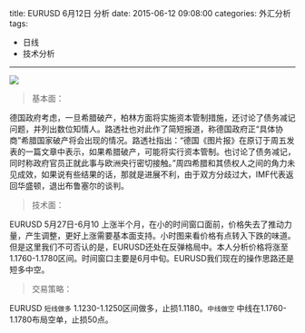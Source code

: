 title: EURUSD 6月12日 分析
date: 2015-06-12 09:08:00
categories: 外汇分析
tags:
- 日线
- 技术分析
---
![](http://eurusd.qiniudn.com/83.png)

>基本面：

德国政府考虑，一旦希腊破产，柏林方面将实施资本管制措施，还讨论了债务减记问题，并列出数位知情人。路透社也对此作了简短报道，称德国政府正“具体协商”希腊国家破产将会出现的情况。路透社指出：“德国《图片报》在原订于周五发表的一篇文章中表示，如果希腊破产，可能将实行资本管制。也讨论了债务减记，同时称政府官员正就此事与欧洲央行密切接触。”周四希腊和其债权人之间的角力未见成效，如果说有些结果的话，那就是进展不利，由于双方分歧过大，IMF代表返回华盛顿，退出布鲁塞尔的谈判。

>技术面：

EURUSD 5月27日-6月10 上涨半个月，在小的时间窗口面前，价格失去了推动力量，产生调整，更好上涨需要基本面支持。小时图来看价格有点转入下跌的味道。但是这里我们不可否认的是，EURUSD还处在反弹格局中。本人分析价格将涨至1.1760-1.1780区间。时间窗口主要是6月中旬。EURUSD我们现在的操作思路还是短多中空。

>交易策略：

EURUSD `短线做多` 1.1230-1.1250区间做多，止损1.1180。`中线做空` 中线在1.1760-1.1780布局空单，止损50点。
